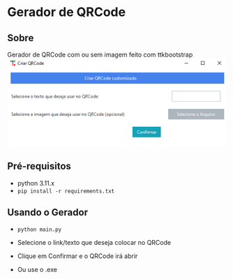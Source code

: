 # Gerador de QRCode

## Sobre
Gerador de QRCode com ou sem imagem feito com ttkbootstrap
![Foto](imgs/ss.png)

##  Pré-requisitos
* python 3.11.x
* ``pip install -r requirements.txt``

## Usando o Gerador
* ``python main.py``
* Selecione o link/texto que deseja colocar no QRCode
* Clique em Confirmar e o QRCode irá abrir

* Ou use o .exe